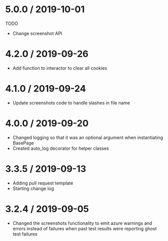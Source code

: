 5.0.0 / 2019-10-01
===================
TODO
- Change screenshot API

4.2.0 / 2019-09-26
===================
- Add function to interactor to clear all cookies

4.1.0 / 2019-09-24
===================
- Update screenshots code to handle slashes in file name

4.0.0 / 2019-09-20
===================
- Changed logging so that it was an optional argument when instantiating BasePage
- Created auto_log decorator for helper classes

3.3.5 / 2019-09-13
===================
- Adding pull request template
- Starting change log

3.2.4 / 2019-09-05
===================
- Changed the screenshots functionality to emit azure warnings and errors instead of failures when past test results 
were reporting ghost test failures
